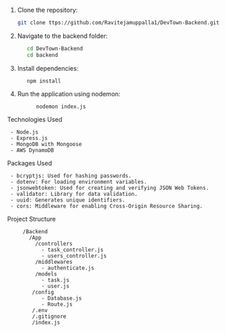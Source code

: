 1. Clone the repository:
   ```bash
   git clone ttps://github.com/Ravitejamuppalla1/DevTown-Backend.git
2. Navigate to the backend folder:
   ```bash
      cd DevTown-Backend
      cd backend
3. Install dependencies:
     
          npm install
4. Run the application using nodemon:
       
            
             nodemon index.js

Technologies Used

     - Node.js
     - Express.js
     - MongoDB with Mongoose
     - AWS DynamoDB
     
Packages Used

     - bcryptjs: Used for hashing passwords.
     - dotenv: For loading environment variables.
     - jsonwebtoken: Used for creating and verifying JSON Web Tokens.
     - validator: Library for data validation.
     - uuid: Generates unique identifiers.
     - cors: Middleware for enabling Cross-Origin Resource Sharing.

Project Structure

         /Backend
           /App
             /controllers
               - task_controller.js
               - users_controller.js
             /middlewares
               - authenticate.js
             /models
               - task.js
               - user.js
            /config
               - Database.js
               - Route.js
            /.env
            /.gitignore
            /index.js
  
     
   
  
   
